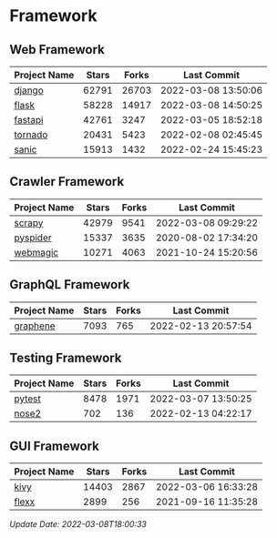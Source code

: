 # Framework

## Web Framework
| Project Name | Stars | Forks | Last Commit |
| ------------ | ----- | ----- | ----------- |
| [django](https://github.com/django/django) | 62791 | 26703 | 2022-03-08 13:50:06 |
| [flask](https://github.com/pallets/flask) | 58228 | 14917 | 2022-03-08 14:50:25 |
| [fastapi](https://github.com/tiangolo/fastapi) | 42761 | 3247 | 2022-03-05 18:52:18 |
| [tornado](https://github.com/tornadoweb/tornado) | 20431 | 5423 | 2022-02-08 02:45:45 |
| [sanic](https://github.com/sanic-org/sanic) | 15913 | 1432 | 2022-02-24 15:45:23 |

## Crawler Framework
| Project Name | Stars | Forks | Last Commit |
| ------------ | ----- | ----- | ----------- |
| [scrapy](https://github.com/scrapy/scrapy) | 42979 | 9541 | 2022-03-08 09:29:22 |
| [pyspider](https://github.com/binux/pyspider) | 15337 | 3635 | 2020-08-02 17:34:20 |
| [webmagic](https://github.com/code4craft/webmagic) | 10271 | 4063 | 2021-10-24 15:20:56 |

## GraphQL Framework
| Project Name | Stars | Forks | Last Commit |
| ------------ | ----- | ----- | ----------- |
| [graphene](https://github.com/graphql-python/graphene) | 7093 | 765 | 2022-02-13 20:57:54 |

## Testing Framework
| Project Name | Stars | Forks | Last Commit |
| ------------ | ----- | ----- | ----------- |
| [pytest](https://github.com/pytest-dev/pytest) | 8478 | 1971 | 2022-03-07 13:50:25 |
| [nose2](https://github.com/nose-devs/nose2) | 702 | 136 | 2022-02-13 04:22:17 |

## GUI Framework
| Project Name | Stars | Forks | Last Commit |
| ------------ | ----- | ----- | ----------- |
| [kivy](https://github.com/kivy/kivy) | 14403 | 2867 | 2022-03-06 16:33:28 |
| [flexx](https://github.com/flexxui/flexx) | 2899 | 256 | 2021-09-16 11:35:28 |

*Update Date: 2022-03-08T18:00:33*